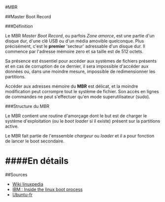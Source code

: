 #MBR

##Master Boot Record

###Définition

Le MBR *Master Boot Record*, ou parfois *Zone amorce*, est une partie d'un disque dur, d'une clé USB ou d'un média amovible quelconque. 
Plus précisément, c'est le **premier** 'secteur' adressable d'un disque dur. Il commence par l'adresse mémoire zero et sa taille est de 512 octets.

Sa présence est éssentiel pour accéder aux systèmes de fichiers présents et en cas de corruption de ce dernier, il sera impossible d'accéder aux données ou, dans une moindre mesure, impossible de redimensionner les partitions. 

Accéder aux adresses mémoire du **MBR** est délicat, et la moindre modification peut corrompre tout le système de fichier. Son accès en lignes de commandes ne peut s'effectuer qu'en mode superutilisateur (sudo).

###Structure du MBR

Le MBR contient une routine d'amorçage dont le but est de charger le système d'exploitation (ou le *boot loader* si il existe) présent sur la partitions active. 

Le MBR fait partie de l'enssemble *chargeur* ou *loader* et il a pour fonction de lancer le boot secondaire. 

####En détails
==============



##Sources

- [Wiki linuxpedia](http://www.linuxpedia.fr/doku.php/util/boot)
- [IBM : Inside the linux boot process](http://www.ibm.com/developerworks/linux/library/l-linuxboot/)
- [Ubuntu-fr](https://doc.ubuntu-fr.org/mbr)

